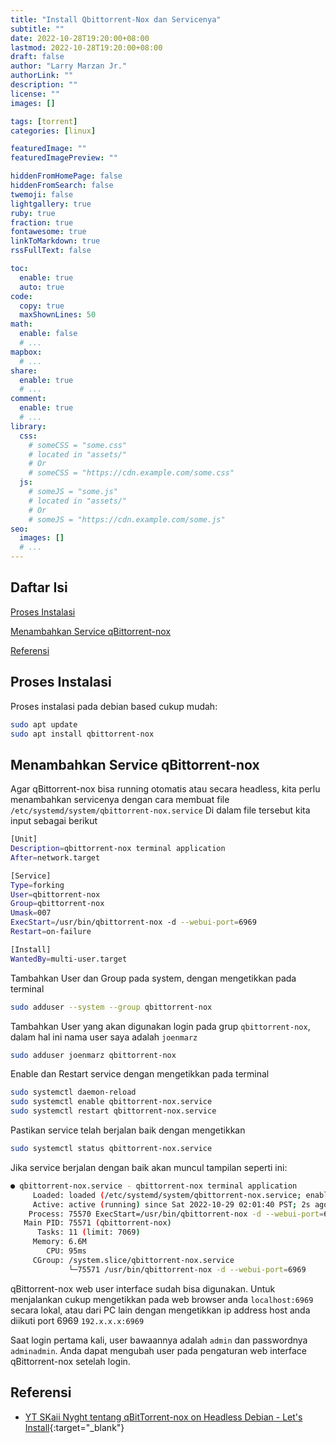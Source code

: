 ```yaml
---
title: "Install Qbittorrent-Nox dan Servicenya"
subtitle: ""
date: 2022-10-28T19:20:00+08:00
lastmod: 2022-10-28T19:20:00+08:00
draft: false 
author: "Larry Marzan Jr."
authorLink: ""
description: ""
license: ""
images: []

tags: [torrent]
categories: [linux]

featuredImage: ""
featuredImagePreview: ""

hiddenFromHomePage: false
hiddenFromSearch: false
twemoji: false
lightgallery: true
ruby: true
fraction: true
fontawesome: true
linkToMarkdown: true
rssFullText: false

toc:
  enable: true
  auto: true
code:
  copy: true
  maxShownLines: 50
math:
  enable: false
  # ...
mapbox:
  # ...
share:
  enable: true
  # ...
comment:
  enable: true
  # ...
library:
  css:
    # someCSS = "some.css"
    # located in "assets/"
    # Or
    # someCSS = "https://cdn.example.com/some.css"
  js:
    # someJS = "some.js"
    # located in "assets/"
    # Or
    # someJS = "https://cdn.example.com/some.js"
seo:
  images: []
  # ...
---
```


## Daftar Isi  

[Proses Instalasi](#installation)

[Menambahkan Service qBittorrent-nox](#adding-service)

[Referensi](#reference)



<a name="installation"/>

## Proses Instalasi

Proses instalasi pada debian based cukup mudah:
```bash
sudo apt update
sudo apt install qbittorrent-nox
```

<a name="adding-service"/>

## Menambahkan Service qBittorrent-nox

Agar qBittorrent-nox bisa running otomatis atau secara headless, kita perlu menambahkan servicenya dengan cara membuat file `/etc/systemd/system/qbittorrent-nox.service`
Di dalam file tersebut kita input sebagai berikut
```bash
[Unit]
Description=qbittorrent-nox terminal application
After=network.target

[Service]
Type=forking
User=qbittorrent-nox
Group=qbittorrent-nox
Umask=007
ExecStart=/usr/bin/qbittorrent-nox -d --webui-port=6969
Restart=on-failure

[Install]
WantedBy=multi-user.target
```

Tambahkan User dan Group pada system, dengan mengetikkan pada terminal
```bash
sudo adduser --system --group qbittorrent-nox
```

Tambahkan User yang akan digunakan login pada grup `qbittorrent-nox`, dalam hal ini nama user saya adalah `joenmarz`
```bash
sudo adduser joenmarz qbittorrent-nox
```

Enable dan Restart service dengan mengetikkan pada terminal
```bash
sudo systemctl daemon-reload
sudo systemctl enable qbittorrent-nox.service
sudo systemctl restart qbittorrent-nox.service
```

Pastikan service telah berjalan baik dengan mengetikkan
```bash
sudo systemctl status qbittorrent-nox.service
```
Jika service berjalan dengan baik akan muncul tampilan seperti ini:
```bash
● qbittorrent-nox.service - qbittorrent-nox terminal application
     Loaded: loaded (/etc/systemd/system/qbittorrent-nox.service; enabled; vendor preset: enabled)
     Active: active (running) since Sat 2022-10-29 02:01:40 PST; 2s ago
    Process: 75570 ExecStart=/usr/bin/qbittorrent-nox -d --webui-port=6969 (code=exited, status=0/SUCCESS)
   Main PID: 75571 (qbittorrent-nox)
      Tasks: 11 (limit: 7069)
     Memory: 6.6M
        CPU: 95ms
     CGroup: /system.slice/qbittorrent-nox.service
             └─75571 /usr/bin/qbittorrent-nox -d --webui-port=6969
```

qBittorrent-nox web user interface sudah bisa digunakan. Untuk menjalankan cukup mengetikkan pada web browser anda `localhost:6969` secara lokal, atau dari PC lain dengan mengetikkan ip address host anda diikuti port 6969 `192.x.x.x:6969`

Saat login pertama kali, user bawaannya adalah `admin` dan passwordnya `adminadmin`. Anda dapat mengubah user pada pengaturan web interface qBittorrent-nox setelah login.

<a name="reference"/>

## Referensi
- [YT SKaii Nyght tentang qBitTorrent-nox on Headless Debian - Let's Install](https://www.youtube.com/watch?v=NQ3T-2Xf9-c){:target="_blank"}
